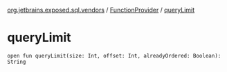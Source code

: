 [org.jetbrains.exposed.sql.vendors](../index.md) / [FunctionProvider](index.md) / [queryLimit](.)

# queryLimit

`open fun queryLimit(size: Int, offset: Int, alreadyOrdered: Boolean): String`